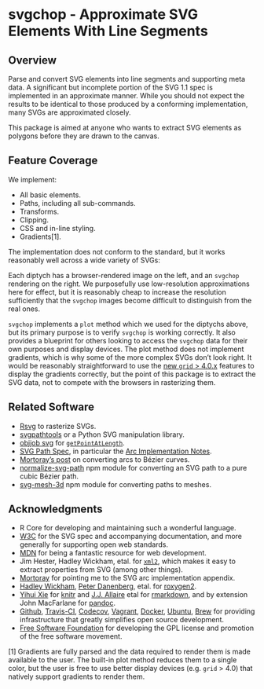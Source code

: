 <!-- README.md is generated from README.Rmd. Please edit that file

library(rmarkdown)
render('README.Rmd', output_format=md_document())

-->
svgchop - Approximate SVG Elements With Line Segments
=====================================================

Overview
--------

Parse and convert SVG elements into line segments and supporting meta
data. A significant but incomplete portion of the SVG 1.1 spec is
implemented in an approximate manner. While you should not expect the
results to be identical to those produced by a conforming
implementation, many SVGs are approximated closely.

This package is aimed at anyone who wants to extract SVG elements as
polygons before they are drawn to the canvas.

Feature Coverage
----------------

We implement:

-   All basic elements.
-   Paths, including all sub-commands.
-   Transforms.
-   Clipping.
-   CSS and in-line styling.
-   Gradients[1].

The implementation does not conform to the standard, but it works
reasonably well across a wide variety of SVGs:

Each diptych has a browser-rendered image on the left, and an `svgchop`
rendering on the right. We purposefully use low-resolution
approximations here for effect, but it is reasonably cheap to increase
the resolution sufficiently that the `svgchop` images become difficult
to distinguish from the real ones.

`svgchop` implements a `plot` method which we used for the diptychs
above, but its primary purpose is to verify `svgchop` is working
correctly. It also provides a blueprint for others looking to access the
`svgchop` data for their own purposes and display devices. The plot
method does not implement gradients, which is why some of the more
complex SVGs don’t look right. It would be reasonably straightforward to
use the [new `grid` &gt;
4.0.x](https://developer.r-project.org/Blog/public/2020/07/15/new-features-in-the-r-graphics-engine/index.html)
features to display the gradients correctly, but the point of this
package is to extract the SVG data, not to compete with the browsers in
rasterizing them.

Related Software
----------------

-   [Rsvg](https://cran.r-project.org/package=rsvg) to rasterize SVGs.
-   [svgpathtools](https://github.com/mathandy/svgpathtools) or a Python
    SVG manipulation library.
-   [objjob svg](http://objjob.phrogz.net/svg/hierarchy) for
    [`getPointAtLength`](http://phrogz.net/svg/convert_path_to_polygon.xhtml).
-   [SVG Path Spec](https://www.w3.org/TR/SVG/paths.html), in particular
    the [Arc Implementation
    Notes](https://www.w3.org/TR/SVG11/implnote.html#ArcImplementationNotes).
-   [Mortoray’s
    post](https://mortoray.com/2017/02/16/rendering-an-svg-elliptical-arc-as-bezier-curves/)
    on converting arcs to Bézier curves.
-   [normalize-svg-path](https://github.com/jkroso/normalize-svg-path)
    npm module for converting an SVG path to a pure cubic Bézier path.
-   [svg-mesh-3d](https://github.com/mattdesl/svg-mesh-3d) npm module
    for converting paths to meshes.

Acknowledgments
---------------

-   R Core for developing and maintaining such a wonderful language.
-   [W3C](https://www.w3.org/) for the SVG spec and accompanying
    documentation, and more generally for supporting open web standards.
-   [MDN](https://developer.mozilla.org/en-US/) for being a fantastic
    resource for web development.
-   Jim Hester, Hadley Wickham, etal. for
    [`xml2`](https://cran.r-project.org/package=xml2), which makes it
    easy to extract properties from SVG (among other things).
-   [Mortoray](https://twitter.com/edaqa) for pointing me to the SVG arc
    implementation appendix.
-   [Hadley Wickham](https://github.com/hadley/), [Peter
    Danenberg](https://github.com/klutometis), etal. for
    [roxygen2](https://cran.r-project.org/package=roxygen2).
-   [Yihui Xie](https://github.com/yihui) for
    [knitr](https://cran.r-project.org/package=knitr) and [J.J.
    Allaire](https://github.com/jjallaire) etal for
    [rmarkdown](https://cran.r-project.org/package=rmarkdown), and by
    extension John MacFarlane for [pandoc](http://pandoc.org/).
-   [Github](https://github.com/), [Travis-CI](https://travis-ci.org/),
    [Codecov](https://codecov.io/),
    [Vagrant](https://www.vagrantup.com/),
    [Docker](https://www.docker.com/),
    [Ubuntu](https://www.ubuntu.com/), [Brew](https://brew.sh/) for
    providing infrastructure that greatly simplifies open source
    development.
-   [Free Software Foundation](http://fsf.org/) for developing the GPL
    license and promotion of the free software movement.

[1] Gradients are fully parsed and the data required to render them is
made available to the user. The built-in plot method reduces them to a
single color, but the user is free to use better display devices (e.g.
`grid` &gt; 4.0) that natively support gradients to render them.
